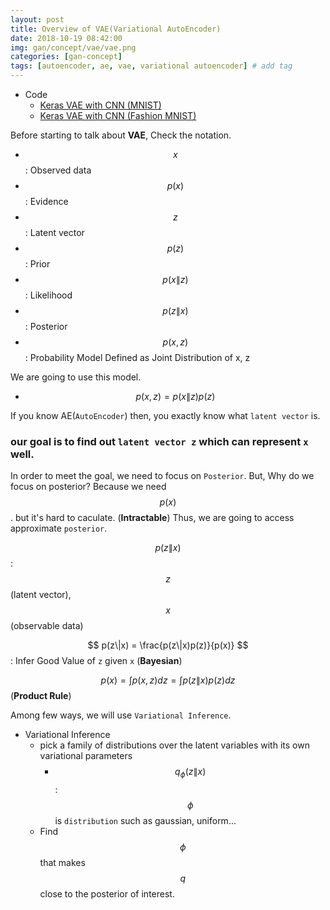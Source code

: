 ```yaml
---
layout: post
title: Overview of VAE(Variational AutoEncoder)  
date: 2018-10-19 08:42:00
img: gan/concept/vae/vae.png
categories: [gan-concept] 
tags: [autoencoder, ae, vae, variational autoencoder] # add tag
---
```


+ Code
    - [Keras VAE with CNN (MNIST)](http://nbviewer.jupyter.org/github/gaussian37/Deep-Learning/blob/master/Library/Keras/VAE/VAE-CNN-MNIST-Keras.ipynb)
    - [Keras VAE with CNN (Fashion MNIST)](http://nbviewer.jupyter.org/github/gaussian37/Deep-Learning/blob/master/Library/Keras/VAE/VAE-CNN-Fashion-Keras.ipynb)

Before starting to talk about **VAE**, Check the notation.

+ $$ x $$ : Observed data
+ $$ p(x) $$  : Evidence
+ $$ z $$ : Latent vector
+ $$ p(z) $$ : Prior
+ $$ p(x\|z) $$ : Likelihood
+ $$ p(z\|x) $$ : Posterior
+ $$ p(x,z) $$ : Probability Model Defined as Joint Distribution of x, z

We are going to use this model.

+ $$ p(x,z) = p(x\|z)p(z) $$

If you know AE(`AutoEncoder`) then, you exactly know what `latent vector` is.

### our goal is to find out `latent vector z` which can represent `x` well.

In order to meet the goal, we need to focus on `Posterior`.
But, Why do we focus on posterior? Because we need $$ p(x) $$. but it's hard to caculate. (**Intractable**)
Thus, we are going to access approximate `posterior`.

$$ p(z\|x) $$ : $$ z $$ (latent vector), $$ x $$(observable data)

$$ p(z\|x) = \frac{p(z\|x)p(z)}{p(x)} $$ : Infer Good Value of `z` given `x` (**Bayesian**)

$$ p(x) = \int p(x,z)dz = \int p(z\|x)p(z) dz $$ (**Product Rule**)

Among few ways, we will use `Variational Inference`. 

+ Variational Inference
    - pick a family of distributions over the latent variables with its own variational parameters
        - $$ q_{\phi}(z\|x) $$ : $$ \phi $$ is `distribution` such as gaussian, uniform...
    - Find $$ \phi $$ that makes $$ q $$ close to the posterior of interest. 


















  